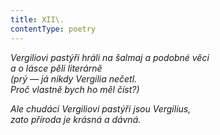 ```yaml
---
title: XII\.
contentType: poetry
---
```


<section>

_Vergiliovi pastýři hráli na šalmaj a podobné věci  
a o lásce pěli literárně  
(prý — já nikdy Vergilia nečetl.  
Proč vlastně bych ho měl číst?)_

</section>

<section>

_Ale chudáci Vergiliovi pastýři jsou Vergilius,  
zato příroda je krásná a dávná._

</section>
